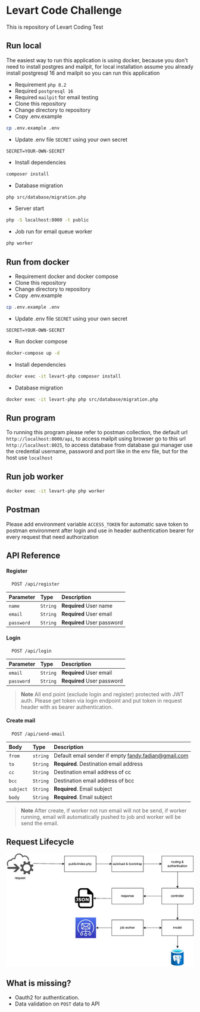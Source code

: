 # Levart Code Challenge
This is repository of Levart Coding Test

## Run local
The easiest way to run this application is using docker, because you don't need to install postgres and mailpit, for local installation assume you already install postgresql 16 and mailpit so you can run this application
- Requirement `php 8.2`
- Required `postgresql 16`
- Required `mailpit` for email testing
- Clone this repository
- Change directory to repository
- Copy .env.example
```bash
cp .env.example .env
```
- Update .env file `SECRET` using your own secret
```env
SECRET=YOUR-OWN-SECRET
```
- Install dependencies
```bash
composer install
```
- Database migration
```bash
php src/database/migration.php
```
- Server start
```bash
php -S localhost:8000 -t public
```
- Job run for email queue worker
```bash
php worker
```

## Run from docker
- Requirement docker and docker compose
- Clone this repository
- Change directory to repository
- Copy .env.example
```bash
cp .env.example .env
```
- Update .env file `SECRET` using your own secret
```env
SECRET=YOUR-OWN-SECRET
```
- Run docker compose
```bash
docker-compose up -d
```
- Install dependencies
```bash
docker exec -it levart-php composer install
```
- Database migration
```bash
docker exec -it levart-php php src/database/migration.php
```

## Run program
To running this program please refer to postman collection, the default url `http://localhost:8000/api`, to access mailpit using browser go to this url `http://localhost:8025`, to access database from database gui manager use the credential username, password and port like in the env file, but for the host use `localhost`

## Run job worker
```bash
docker exec -it levart-php php worker
```

## Postman
Please add environment variable `ACCESS_TOKEN` for automatic save token to postman environment after login and use in header authentication bearer for every request that need authorization

## API Reference

#### Register

```
  POST /api/register
```

| Parameter | Type     | Description                |
| :-------- | :------- | :------------------------- |
| `name` | `String` | **Required** User name |
| `email` | `String` | **Required** User email |
| `password` | `String` | **Required** User password |

#### Login

```
  POST /api/login
```

| Parameter | Type     | Description                |
| :-------- | :------- | :------------------------- |
| `email` | `String` | **Required** User email |
| `password` | `String` | **Required** User password |

> **Note**
> All end point (exclude login and register) protected with JWT auth. Please get token via login endpoint and put token in request header with as bearer authentication.

#### Create mail

```
  POST /api/send-email
```

| Body | Type     | Description                       |
| :-------- | :------- | :-------------------------------- |
| `from`    | `string` | Default email sender if empty fandy.fadian@gmail.com |
| `to`      | `String` | **Required**. Destination email address |
| `cc`      | `String` | Destination email address of cc|
| `bcc`      | `String` | Destination email address of bcc |
| `subject`      | `String` | **Required**. Email subject |
| `body`      | `String` | **Required**. Email subject |

> **Note**
> After create, if worker not run email will not be send, if worker running, email will automatically pushed to job and worker will be send the email.


## Request Lifecycle
![Request Lifecycle](lifecycle.jpg "Request Lifecycle")

## What is missing?
- Oauth2 for authentication.
- Data validation on `POST` data to API